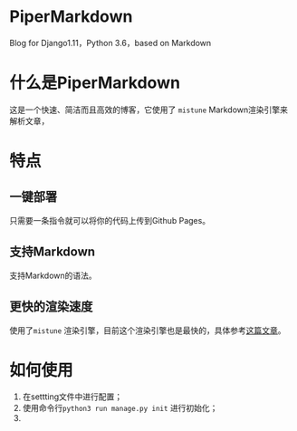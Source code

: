# PiperMarkdown
Blog for Django1.11，Python 3.6，based on Markdown

# 什么是PiperMarkdown

这是一个快速、简洁而且高效的博客，它使用了 `mistune` Markdown渲染引擎来解析文章，

# 特点

## 一键部署

只需要一条指令就可以将你的代码上传到Github Pages。

## 支持Markdown

支持Markdown的语法。

## 更快的渲染速度

使用了`mistune` 渲染引擎，目前这个渲染引擎也是最快的，具体参考[这篇文章](http://lepture.com/en/2014/markdown-parsers-in-python)。

# 如何使用

1. 在settting文件中进行配置；
2. 使用命令行`python3 run manage.py init` 进行初始化；
3. 